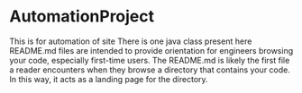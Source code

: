 # AutomationProject
This is for automation of site
There is one java class present here 
README.md files are intended to provide orientation for engineers browsing your code, especially first-time users. The README.md is likely the first file a reader encounters when they browse a directory that contains your code. In this way, it acts as a landing page for the directory. 

